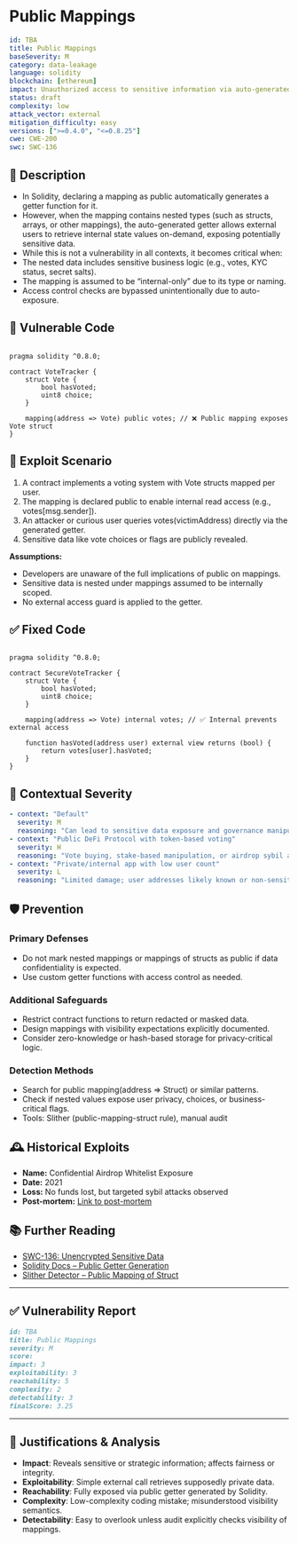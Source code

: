 # Public Mappings 

```YAML
id: TBA
title: Public Mappings
baseSeverity: M
category: data-leakage
language: solidity
blockchain: [ethereum]
impact: Unauthorized access to sensitive information via auto-generated getter
status: draft
complexity: low
attack_vector: external
mitigation_difficulty: easy
versions: [">=0.4.0", "<=0.8.25"]
cwe: CWE-200
swc: SWC-136
```

## 📝 Description

- In Solidity, declaring a mapping as public automatically generates a getter function for it. 
- However, when the mapping contains nested types (such as structs, arrays, or other mappings), the auto-generated getter allows external users to retrieve internal state values on-demand, exposing potentially sensitive data.
- While this is not a vulnerability in all contexts, it becomes critical when:
- The nested data includes sensitive business logic (e.g., votes, KYC status, secret salts).
- The mapping is assumed to be “internal-only” due to its type or naming.
- Access control checks are bypassed unintentionally due to auto-exposure.

## 🚨 Vulnerable Code

```solidity

pragma solidity ^0.8.0;

contract VoteTracker {
    struct Vote {
        bool hasVoted;
        uint8 choice;
    }

    mapping(address => Vote) public votes; // ❌ Public mapping exposes Vote struct
}
```

## 🧪 Exploit Scenario

1. A contract implements a voting system with Vote structs mapped per user.
2. The mapping is declared public to enable internal read access (e.g., votes[msg.sender]).
3. An attacker or curious user queries votes(victimAddress) directly via the generated getter.
4. Sensitive data like vote choices or flags are publicly revealed.

**Assumptions:**

- Developers are unaware of the full implications of public on mappings.
- Sensitive data is nested under mappings assumed to be internally scoped.
- No external access guard is applied to the getter.

## ✅ Fixed Code

```solidity

pragma solidity ^0.8.0;

contract SecureVoteTracker {
    struct Vote {
        bool hasVoted;
        uint8 choice;
    }

    mapping(address => Vote) internal votes; // ✅ Internal prevents external access

    function hasVoted(address user) external view returns (bool) {
        return votes[user].hasVoted;
    }
}
```

## 🧭 Contextual Severity

```yaml
- context: "Default"
  severity: M
  reasoning: "Can lead to sensitive data exposure and governance manipulation in common use cases."
- context: "Public DeFi Protocol with token-based voting"
  severity: H
  reasoning: "Vote buying, stake-based manipulation, or airdrop sybil attacks possible."
- context: "Private/internal app with low user count"
  severity: L
  reasoning: "Limited damage; user addresses likely known or non-sensitive."
```

## 🛡️ Prevention

### Primary Defenses

- Do not mark nested mappings or mappings of structs as public if data confidentiality is expected.
- Use custom getter functions with access control as needed.

### Additional Safeguards

- Restrict contract functions to return redacted or masked data.
- Design mappings with visibility expectations explicitly documented.
- Consider zero-knowledge or hash-based storage for privacy-critical logic.

### Detection Methods

- Search for public mapping(address => Struct) or similar patterns.
- Check if nested values expose user privacy, choices, or business-critical flags.
- Tools: Slither (public-mapping-struct rule), manual audit

## 🕰️ Historical Exploits
 
- **Name:** Confidential Airdrop Whitelist Exposure 
- **Date:** 2021 
- **Loss:** No funds lost, but targeted sybil attacks observed
- **Post-mortem:** [Link to post-mortem](https://www.reddit.com/r/ethdev/comments/mymt7x/security_risks_of_public_struct_mappings/) 
  
## 📚 Further Reading

- [SWC-136: Unencrypted Sensitive Data](https://swcregistry.io/docs/SWC-136/) 
- [Solidity Docs – Public Getter Generation](https://docs.soliditylang.org/en/latest/contracts.html#getter-functions) 
- [Slither Detector – Public Mapping of Struct](https://github.com/crytic/slither/wiki/Detector-Documentation#public-mappings-of-structs)

--- 
  
## ✅ Vulnerability Report

```markdown
id: TBA
title: Public Mappings 
severity: M
score:
impact: 3         
exploitability: 3 
reachability: 5   
complexity: 2     
detectability: 3  
finalScore: 3.25
```

---

## 📄 Justifications & Analysis

- **Impact**: Reveals sensitive or strategic information; affects fairness or integrity.
- **Exploitability**: Simple external call retrieves supposedly private data.
- **Reachability**: Fully exposed via public getter generated by Solidity.
- **Complexity**: Low-complexity coding mistake; misunderstood visibility semantics.
- **Detectability**: Easy to overlook unless audit explicitly checks visibility of mappings.

